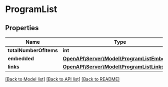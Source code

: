 # ProgramList

## Properties
Name | Type | Description | Notes
------------ | ------------- | ------------- | -------------
**totalNumberOfItems** | **int** |  | [optional] 
**embedded** | [**OpenAPI\Server\Model\ProgramListEmbedded**](ProgramListEmbedded.md) |  | [optional] 
**links** | [**OpenAPI\Server\Model\ProgramListLinks**](ProgramListLinks.md) |  | [optional] 

[[Back to Model list]](../README.md#documentation-for-models) [[Back to API list]](../README.md#documentation-for-api-endpoints) [[Back to README]](../README.md)


